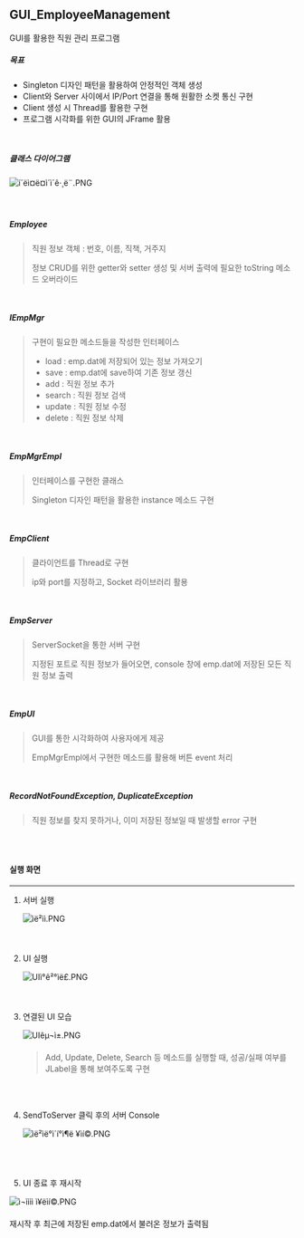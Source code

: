 ## GUI_EmployeeManagement

GUI를 활용한 직원 관리 프로그램



##### 목표

- Singleton 디자인 패턴을 활용하여 안정적인 객체 생성
- Client와 Server 사이에서 IP/Port 연결을 통해 원활한 소켓 통신 구현
- Client 생성 시 Thread를 활용한 구현
- 프로그램 시각화를 위한 GUI의 JFrame 활용

<br>

##### 클래스 다이어그램

![í´ëì¤ë¤ì´ì´ê·¸ë¨.PNG](https://github.com/kim6394/Project/blob/master/images/GUI/%ED%81%B4%EB%9E%98%EC%8A%A4%EB%8B%A4%EC%9D%B4%EC%96%B4%EA%B7%B8%EB%9E%A8.PNG?raw=true)

<br>

##### Employee

> 직원 정보 객체 : 번호, 이름, 직책, 거주지
>
> 정보 CRUD를 위한 getter와 setter 생성 및 서버 출력에 필요한 toString 메소드 오버라이드

<br>

##### IEmpMgr

> 구현이 필요한 메소드들을 작성한 인터페이스
>
> - load : emp.dat에 저장되어 있는 정보 가져오기
> - save : emp.dat에 save하여 기존 정보 갱신
> - add : 직원 정보 추가
> - search : 직원 정보 검색
> - update : 직원 정보 수정
> - delete : 직원 정보 삭제

<br>

##### EmpMgrEmpl

> 인터페이스를 구현한 클래스
>
> Singleton 디자인 패턴을 활용한 instance 메소드 구현

<br>

##### EmpClient

> 클라이언트를 Thread로 구현
>
> ip와 port를 지정하고, Socket 라이브러리 활용

<br>

##### EmpServer

> ServerSocket을 통한 서버 구현
>
> 지정된 포트로 직원 정보가 들어오면, console 창에 emp.dat에 저장된 모든 직원 정보 출력

<br>

##### EmpUI

> GUI를 통한 시각화하여 사용자에게 제공
>
> EmpMgrEmpl에서 구현한 메소드를 활용해 버튼 event 처리

<br>

##### RecordNotFoundException, DuplicateException

> 직원 정보를 찾지 못하거나, 이미 저장된 정보일 때 발생할 error 구현

<br>

<br>

#### 실행 화면

---

1. 서버 실행

   ![ìë²ìì.PNG](https://github.com/kim6394/Project/blob/master/images/GUI/%EC%84%9C%EB%B2%84%EC%8B%9C%EC%9E%91.PNG?raw=true)

   

   <br>

2. UI 실행

   ![UIì°ê²°ìë£.PNG](https://github.com/kim6394/Project/blob/master/images/GUI/UI%EC%97%B0%EA%B2%B0%EC%99%84%EB%A3%8C.PNG?raw=true)

   

   <br>

3. 연결된 UI 모습


   ![UIêµ¬ì±.PNG](https://github.com/kim6394/Project/blob/master/images/GUI/UI%EA%B5%AC%EC%84%B1.PNG?raw=true)



   > Add, Update, Delete, Search 등 메소드를 실행할 때, 성공/실패 여부를 JLabel을 통해 보여주도록 구현

<br>

<br>

4. SendToServer 클릭 후의 서버 Console

   ![ìë²ìë°ì´í°ì¶ë ¥ìí©.PNG](https://github.com/kim6394/Project/blob/master/images/GUI/%EC%84%9C%EB%B2%84%EC%97%90%EB%8D%B0%EC%9D%B4%ED%84%B0%EC%B6%9C%EB%A0%A5%EC%83%81%ED%99%A9.PNG?raw=true)

<br>

<br>

5.  UI 종료 후 재시작

   ![ì¬ìììì ì¥ëìí©.PNG](https://github.com/kim6394/Project/blob/master/images/GUI/%EC%9E%AC%EC%8B%9C%EC%9E%91%EC%8B%9C%EC%A0%80%EC%9E%A5%EB%90%9C%EC%83%81%ED%99%A9.PNG?raw=true)


   재시작 후 최근에 저장된 emp.dat에서 불러온 정보가 출력됨



